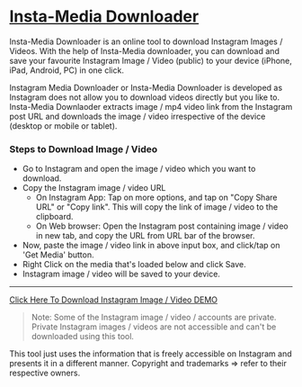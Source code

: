 # [Insta-Media Downloader](https://goo.gl/FvihCT)

Insta-Media Downloader is an online tool to download Instagram Images / Videos. With the help of Insta-Media downloader, you can download and save your favourite Instagram Image / Video (public) to your device (iPhone, iPad, Android, PC) in one click.

Instagram Media Downloader or Insta-Media Downloader is developed as Instagram does not allow you to download videos directly but you like to. Insta-Media Downlaoder extracts image / mp4 video link from the Instagram post URL and downloads the image / video irrespective of the device (desktop or mobile or tablet).

### Steps to Download Image / Video

  - Go to Instagram and open the image / video which you want to download.
  - Copy the Instagram image / video URL
    - On Instagram App: Tap on more options, and tap on "Copy Share URL" or "Copy link". This will copy the link of image / video to the clipboard.
    - On Web browser: Open the Instagram post containing image / video in new tab, and copy the URL from URL bar of the browser. 
  - Now, paste the image / video link in above input box, and click/tap on 'Get Media' button.
  - Right Click on the media that's loaded below and click Save.
  - Instagram image / video will be saved to your device.
  
* * *
  [Click Here To Download Instagram Image / Video DEMO](https://goo.gl/FvihCT)

>  Note: Some of the Instagram image / video / accounts are private. Private Instagram images / videos are not accessible and can't be downloaded using this tool.


This tool just uses the information that is freely accessible on Instagram and presents it in a different manner. Copyright and trademarks => refer to their respective owners.

